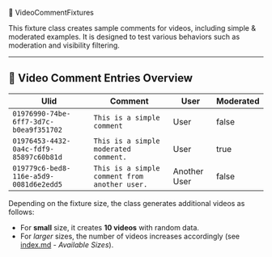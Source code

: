 💬 VideoCommentFixtures

This fixture class creates sample comments for videos, including simple & moderated examples.
It is designed to test various behaviors such as moderation and visibility filtering.

---

## 🧾️ Video Comment Entries Overview

| Ulid                                   | Comment                                       | User         | Moderated |
|----------------------------------------|-----------------------------------------------|--------------|-----------|
| `01976990-74be-6ff7-3d7c-b0ea9f351702` | `This is a simple comment`                    | User         | false     |
| `01976453-4432-0a4c-fdf9-85897c60b81d` | `This is a simple moderated comment.`         | User         | true      |
| `019779c6-bed8-116e-a5d9-0081d6e2edd5` | `This is a simple comment from another user.` | Another User | false     |

Depending on the fixture size, the class generates additional videos as follows:

- For **small** size, it creates **10 videos** with random data.
- For *larger* sizes, the number of videos increases accordingly (see [index.md](index.md) - *Available Sizes*).
